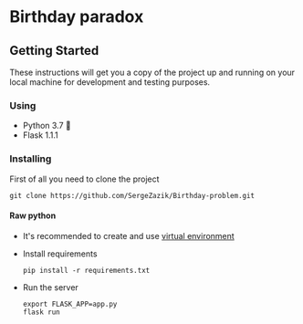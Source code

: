 # Birthday paradox

## Getting Started

These instructions will get you a copy of the project up and running on your local machine for development and testing purposes.

### Using

- Python 3.7 :snake:
- Flask 1.1.1

### Installing

First of all you need to clone the project
```
git clone https://github.com/SergeZazik/Birthday-problem.git
```

#### Raw python

- It's recommended to create and use [virtual environment](https://docs.python.org/3/library/venv.html)
- Install requirements
    ```
    pip install -r requirements.txt
    ```
  
- Run the server
    ```
    export FLASK_APP=app.py
    flask run
